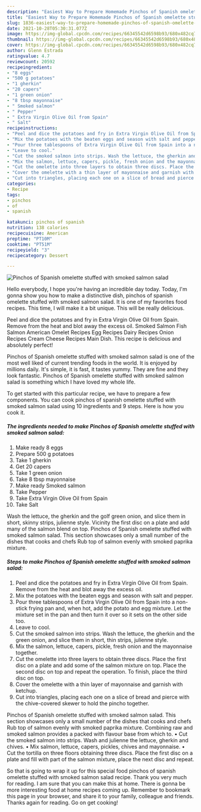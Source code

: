 ```yaml
---
description: "Easiest Way to Prepare Homemade Pinchos of Spanish omelette stuffed with smoked salmon salad"
title: "Easiest Way to Prepare Homemade Pinchos of Spanish omelette stuffed with smoked salmon salad"
slug: 1836-easiest-way-to-prepare-homemade-pinchos-of-spanish-omelette-stuffed-with-smoked-salmon-salad
date: 2021-10-28T05:30:31.077Z
image: https://img-global.cpcdn.com/recipes/66345542d6598b93/680x482cq70/pinchos-of-spanish-omelette-stuffed-with-smoked-salmon-salad-recipe-main-photo.jpg
thumbnail: https://img-global.cpcdn.com/recipes/66345542d6598b93/680x482cq70/pinchos-of-spanish-omelette-stuffed-with-smoked-salmon-salad-recipe-main-photo.jpg
cover: https://img-global.cpcdn.com/recipes/66345542d6598b93/680x482cq70/pinchos-of-spanish-omelette-stuffed-with-smoked-salmon-salad-recipe-main-photo.jpg
author: Glenn Estrada
ratingvalue: 4.7
reviewcount: 20592
recipeingredient:
- "8 eggs"
- "500 g potatoes"
- "1 gherkin"
- "20 capers"
- "1 green onion"
- "8 tbsp mayonnaise"
- " Smoked salmon"
- " Pepper"
- " Extra Virgin Olive Oil from Spain"
- " Salt"
recipeinstructions:
- "Peel and dice the potatoes and fry in Extra Virgin Olive Oil from Spain. Remove from the heat and blot away the excess oil."
- "Mix the potatoes with the beaten eggs and season with salt and pepper."
- "Pour three tablespoons of Extra Virgin Olive Oil from Spain into a non-stick frying pan and, when hot, add the potato and egg mixture. Let the mixture set in the pan and then turn it over so it sets on the other side too."
- "Leave to cool."
- "Cut the smoked salmon into strips. Wash the lettuce, the gherkin and the green onion, and slice them in short, thin strips, julienne style."
- "Mix the salmon, lettuce, capers, pickle, fresh onion and the mayonnaise together."
- "Cut the omelette into three layers to obtain three discs. Place the first disc on a plate and add some of the salmon mixture on top. Place the second disc on top and repeat the operation. To finish, place the third disc on top."
- "Cover the omelette with a thin layer of mayonnaise and garnish with ketchup."
- "Cut into triangles, placing each one on a slice of bread and pierce with the chive-covered skewer to hold the pincho together."
categories:
- Recipe
tags:
- pinchos
- of
- spanish

katakunci: pinchos of spanish 
nutrition: 138 calories
recipecuisine: American
preptime: "PT10M"
cooktime: "PT51M"
recipeyield: "3"
recipecategory: Dessert

---
```



![Pinchos of Spanish omelette stuffed with smoked salmon salad](https://img-global.cpcdn.com/recipes/66345542d6598b93/680x482cq70/pinchos-of-spanish-omelette-stuffed-with-smoked-salmon-salad-recipe-main-photo.jpg)

Hello everybody, I hope you're having an incredible day today. Today, I'm gonna show you how to make a distinctive dish, pinchos of spanish omelette stuffed with smoked salmon salad. It is one of my favorites food recipes. This time, I will make it a bit unique. This will be really delicious.

Peel and dice the potatoes and fry in Extra Virgin Olive Oil from Spain. Remove from the heat and blot away the excess oil. Smoked Salmon Fish Salmon American Omelet Recipes Egg Recipes Dairy Recipes Onion Recipes Cream Cheese Recipes Main Dish. This recipe is delicious and absolutely perfect!

Pinchos of Spanish omelette stuffed with smoked salmon salad is one of the most well liked of current trending foods in the world. It is enjoyed by millions daily. It's simple, it is fast, it tastes yummy. They are fine and they look fantastic. Pinchos of Spanish omelette stuffed with smoked salmon salad is something which I have loved my whole life.


To get started with this particular recipe, we have to prepare a few components. You can cook pinchos of spanish omelette stuffed with smoked salmon salad using 10 ingredients and 9 steps. Here is how you cook it.

<!--inarticleads1-->

##### The ingredients needed to make Pinchos of Spanish omelette stuffed with smoked salmon salad:

1. Make ready 8 eggs
1. Prepare 500 g potatoes
1. Take 1 gherkin
1. Get 20 capers
1. Take 1 green onion
1. Take 8 tbsp mayonnaise
1. Make ready  Smoked salmon
1. Take  Pepper
1. Take  Extra Virgin Olive Oil from Spain
1. Take  Salt


Wash the lettuce, the gherkin and the golf green onion, and slice them in short, skinny strips, julienne style. Vicinity the first disc on a plate and add many of the salmon blend on top. Pinchos of Spanish omelette stuffed with smoked salmon salad. This section showcases only a small number of the dishes that cooks and chefs Rub top of salmon evenly with smoked paprika mixture. 

<!--inarticleads2-->

##### Steps to make Pinchos of Spanish omelette stuffed with smoked salmon salad:

1. Peel and dice the potatoes and fry in Extra Virgin Olive Oil from Spain. Remove from the heat and blot away the excess oil.
1. Mix the potatoes with the beaten eggs and season with salt and pepper.
1. Pour three tablespoons of Extra Virgin Olive Oil from Spain into a non-stick frying pan and, when hot, add the potato and egg mixture. Let the mixture set in the pan and then turn it over so it sets on the other side too.
1. Leave to cool.
1. Cut the smoked salmon into strips. Wash the lettuce, the gherkin and the green onion, and slice them in short, thin strips, julienne style.
1. Mix the salmon, lettuce, capers, pickle, fresh onion and the mayonnaise together.
1. Cut the omelette into three layers to obtain three discs. Place the first disc on a plate and add some of the salmon mixture on top. Place the second disc on top and repeat the operation. To finish, place the third disc on top.
1. Cover the omelette with a thin layer of mayonnaise and garnish with ketchup.
1. Cut into triangles, placing each one on a slice of bread and pierce with the chive-covered skewer to hold the pincho together.


Pinchos of Spanish omelette stuffed with smoked salmon salad. This section showcases only a small number of the dishes that cooks and chefs Rub top of salmon evenly with smoked paprika mixture. Combining raw and smoked salmon provides a packed with flavour base from which to. • Cut the smoked salmon into strips. Wash and julienne the lettuce, gherkin and chives. • Mix salmon, lettuce, capers, pickles, chives and mayonnaise. • Cut the tortilla on three floors obtaining three discs. Place the first disc on a plate and fill with part of the salmon mixture, place the next disc and repeat. 

So that is going to wrap it up for this special food pinchos of spanish omelette stuffed with smoked salmon salad recipe. Thank you very much for reading. I am sure that you can make this at home. There is gonna be more interesting food at home recipes coming up. Remember to bookmark this page in your browser, and share it to your family, colleague and friends. Thanks again for reading. Go on get cooking!
